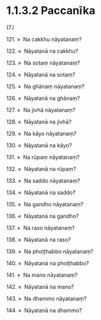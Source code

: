 

# 1.1.3.2 Paccanīka





(7.)

121\. »  Na cakkhu nāyatanaṃ?

122\. «  Nāyatanā na cakkhu?

123\. »  Na sotaṃ nāyatanaṃ?

124\. «  Nāyatanā na sotaṃ?

125\. »  Na ghānaṃ nāyatanaṃ?

126\. «  Nāyatanā na ghānaṃ?

127\. »  Na jivhā nāyatanaṃ?

128\. «  Nāyatanā na jivhā?

129\. »  Na kāyo nāyatanaṃ?

130\. «  Nāyatanā na kāyo?

131\. »  Na rūpaṃ nāyatanaṃ?

132\. «  Nāyatanā na rūpaṃ?

133\. »  Na saddo nāyatanaṃ?

134\. «  Nāyatanā na saddo?

135\. »  Na gandho nāyatanaṃ?

136\. «  Nāyatanā na gandho?

137\. »  Na raso nāyatanaṃ?

138\. «  Nāyatanā na raso?

139\. »  Na phoṭṭhabbo nāyatanaṃ?

140\. «  Nāyatanā na phoṭṭhabbo?

141\. »  Na mano nāyatanaṃ?

142\. «  Nāyatanā na mano?

143\. »  Na dhammo nāyatanaṃ?

144\. «  Nāyatanā na dhammo?



